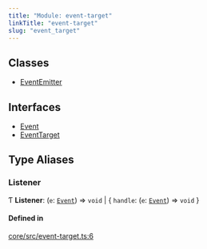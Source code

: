```yaml
---
title: "Module: event-target"
linkTitle: "event-target"
slug: "event_target"
---
```


## Classes

-   [EventEmitter](../../classes/event_target.EventEmitter)

## Interfaces

-   [Event](../../interfaces/event_target.Event)
-   [EventTarget](../../interfaces/event_target.EventTarget)

## Type Aliases

### Listener

Ƭ **Listener**: (`e`: [`Event`](../../interfaces/event_target.Event)) =>
`void` \| { `handle`: (`e`: [`Event`](../interfaces/event_target.Event)) =>
`void` }

#### Defined in

[core/src/event-target.ts:6](https://github.com/padloc/padloc/blob/b00eb4fd/packages/core/src/event-target.ts#L6)
